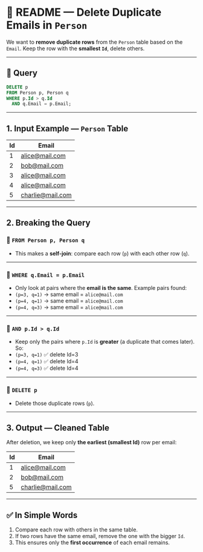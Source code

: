 
# 📝 README — Delete Duplicate Emails in `Person`

We want to **remove duplicate rows** from the `Person` table based on the `Email`.
Keep the row with the **smallest `Id`**, delete others.

---

## 🔹 Query

```sql
DELETE p 
FROM Person p, Person q
WHERE p.Id > q.Id 
  AND q.Email = p.Email;
```

---

## 1. Input Example — `Person` Table

| Id | Email                                       |
| -- | ------------------------------------------- |
| 1  | [alice@mail.com](mailto:alice@mail.com)     |
| 2  | [bob@mail.com](mailto:bob@mail.com)         |
| 3  | [alice@mail.com](mailto:alice@mail.com)     |
| 4  | [alice@mail.com](mailto:alice@mail.com)     |
| 5  | [charlie@mail.com](mailto:charlie@mail.com) |

---

## 2. Breaking the Query

### 🔸 `FROM Person p, Person q`

* This makes a **self-join**: compare each row (`p`) with each other row (`q`).

---

### 🔸 `WHERE q.Email = p.Email`

* Only look at pairs where the **email is the same**.
  Example pairs found:
* `(p=3, q=1)` → same email = `alice@mail.com`
* `(p=4, q=1)` → same email = `alice@mail.com`
* `(p=4, q=3)` → same email = `alice@mail.com`

---

### 🔸 `AND p.Id > q.Id`

* Keep only the pairs where `p.Id` is **greater** (a duplicate that comes later).
  So:
* `(p=3, q=1)` ✅ delete Id=3
* `(p=4, q=1)` ✅ delete Id=4
* `(p=4, q=3)` ✅ delete Id=4

---

### 🔸 `DELETE p`

* Delete those duplicate rows (`p`).

---

## 3. Output — Cleaned Table

After deletion, we keep only **the earliest (smallest Id)** row per email:

| Id | Email                                       |
| -- | ------------------------------------------- |
| 1  | [alice@mail.com](mailto:alice@mail.com)     |
| 2  | [bob@mail.com](mailto:bob@mail.com)         |
| 5  | [charlie@mail.com](mailto:charlie@mail.com) |

---

## ✅ In Simple Words

1. Compare each row with others in the same table.
2. If two rows have the same email, remove the one with the bigger `Id`.
3. This ensures only the **first occurrence** of each email remains.


